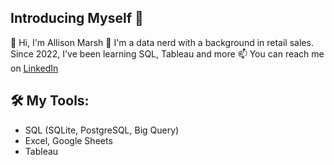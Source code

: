 ## Introducing Myself 👋
👋 Hi, I'm Allison Marsh
💼 I'm a data nerd with a background in retail sales. Since 2022, I've been learning SQL,  Tableau and more 
📫 You can reach me on [LinkedIn](https://www.linkedin.com/in/allisonmsimone/)

## 🛠️ My Tools:
 - SQL (SQLite, PostgreSQL, Big Query)
 - Excel, Google Sheets
 - Tableau
<!--
**allisonsm/allisonsm** is a ✨ _special_ ✨ repository because its `README.md` (this file) appears on your GitHub profile.

Here are some ideas to get you started:

- 🔭 I’m currently working on ...
- 🌱 I’m currently learning ...
- 👯 I’m looking to collaborate on ...
- 🤔 I’m looking for help with ...
- 💬 Ask me about ...
- 📫 How to reach me: ...
- 😄 Pronouns: ...
- ⚡ Fun fact: ...
-->

